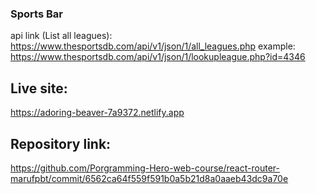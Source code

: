 ### Sports Bar
api link (List all leagues): https://www.thesportsdb.com/api/v1/json/1/all_leagues.php
example: https://www.thesportsdb.com/api/v1/json/1/lookupleague.php?id=4346

## Live site:
 https://adoring-beaver-7a9372.netlify.app
## Repository link:
https://github.com/Porgramming-Hero-web-course/react-router-marufpbt/commit/6562ca64f559f591b0a5b21d8a0aaeb43dc9a70e

